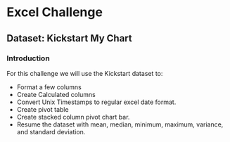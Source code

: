 # Excel Challenge
## Dataset: Kickstart My Chart

### Introduction
For this challenge we will use the Kickstart dataset to:
* Format a few columns
* Create Calculated columns 
* Convert Unix Timestamps to regular excel date format.
* Create pivot table 
* Create stacked column pivot chart bar.
* Resume the dataset with mean, median, minimum, maximum, variance, and standard deviation.





